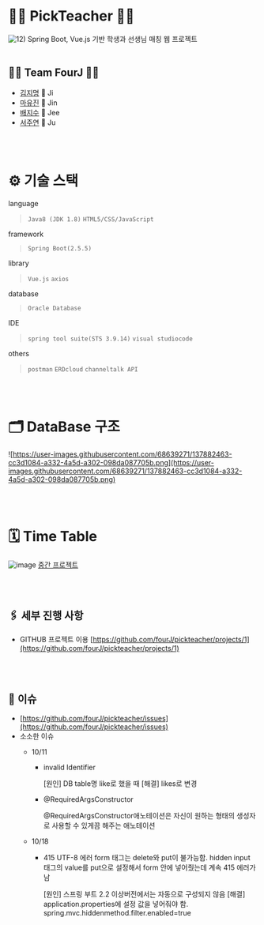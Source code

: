 # 👩‍🏫 PickTeacher 👨‍🏫

![12)](https://user-images.githubusercontent.com/68639271/137893483-1d6167f6-9e52-41d9-8ec8-302cacd0c8b3.gif)
Spring Boot, Vue.js 기반 학생과 선생님 매칭 웹 프로젝트
<br><br>

## 🤹‍♀️ Team FourJ 🤹‍♂️
- [김지명](https://github.com/ji-myeung-Kim)  🐂 Ji
- [마유진](https://github.com/YoojinMa)  🐎 Jin
- [배지수](https://github.com/geesuee)  🦘 Jee
- [서주연](http://github.com/do-oni)  🦙 Ju
 
<br><br>
# ⚙ 기술 스택

language
> `Java8 (JDK 1.8)`
`HTML5/CSS/JavaScript`
> 

framework

> `Spring Boot(2.5.5)`
> 

library

> `Vue.js`
`axios`
> 

database

> `Oracle Database`
> 

IDE

> `spring tool suite(STS 3.9.14)`
`visual studiocode`
> 

others

> `postman`
`ERDcloud`
`channeltalk API`
> 

<br><br>

# 🗂 DataBase 구조

![https://user-images.githubusercontent.com/68639271/137882463-cc3d1084-a332-4a5d-a302-098da087705b.png](https://user-images.githubusercontent.com/68639271/137882463-cc3d1084-a332-4a5d-a302-098da087705b.png)

<br><br>

# 🗓 Time Table
![image](https://user-images.githubusercontent.com/68639271/137893709-143a0dde-5299-4fc2-8d40-9626a88ff8e8.png)
[중간 프로젝트](https://www.notion.so/a2760ac5af1048bb8e29a7d7c71d9804)

<br><br>

## 🖇 세부 진행 사항

- GITHUB 프로젝트 이용
[https://github.com/fourJ/pickteacher/projects/1](https://github.com/fourJ/pickteacher/projects/1)

<br><br>

## 🌋 이슈

- [https://github.com/fourJ/pickteacher/issues](https://github.com/fourJ/pickteacher/issues)
- 소소한 이슈
    - 10/11
        - invalid Identifier
            
            [원인] DB table명 like로 했을 때
            [해결] likes로 변경
            
        - @RequiredArgsConstructor
            
            @RequiredArgsConstructor애노테이션은 자신이 원하는 형태의 생성자로 사용할 수 있게끔 해주는 애노테이션
            
    - 10/18
        - 415 UTF-8 에러
        form 태그는 delete와 put이 불가능함. hidden input 태그의 value를 put으로 설정해서 form 안에 넣어줬는데 계속 415 에러가 남
            
            [원인] 스프링 부트 2.2 이상버전에서는 자동으로 구성되지 않음
            [해결]  application.properties에 설정 값을 넣어줘야 함. spring.mvc.hiddenmethod.filter.enabled=true
